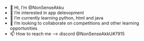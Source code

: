 - 👋 Hi, I’m @NonSenseAkku
- 👀 I’m interested in app delevopment
- 🌱 I’m currently learning python, html and java
- 💞️ I’m looking to collaborate on competitions and other learning opportunities
- 📫 How to reach me --> discord @NonSenseAkkU#7915

<!---
NonSenseAkku/NonSenseAkku is a ✨ special ✨ repository because its `README.md` (this file) appears on your GitHub profile.
You can click the Preview link to take a look at your changes.
--->
